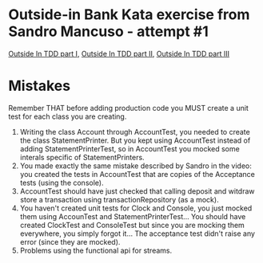 # Outside-in Bank Kata exercise from Sandro Mancuso - attempt #1

[Outside In TDD part I](https://www.youtube.com/watch?v=XHnuMjah6ps),
[Outside In TDD part II](https://www.youtube.com/watch?v=gs0rqDdz3ko),
[Outside In TDD part III](https://www.youtube.com/watch?v=R9OAt9AOrzI)

# Mistakes

Remember THAT before adding production code you MUST create a unit test for each class you are creating. 

1. Writing the class Account through AccountTest, you needed to create the class StatementPrinter. But you kept using AccountTest instead of adding StatementPrinterTest, so in AccountTest you mocked some interals specific of StatementPrinters.
2. You made exactly the same mistake described by Sandro in the video: you created the tests in AccountTest that are copies of the Acceptance tests (using the console). 
3. AccountTest should have just checked that calling deposit and witdraw store a transaction using transactionRepository (as a mock).
4. You haven't created unit tests for Clock and Console, you just mocked them using AccounTest and StatementPrinterTest... You should have created ClockTest and ConsoleTest but since you are mocking them everywhere, you simply forgot it... The acceptance test didn't raise any error (since they are mocked). 
5. Problems using the functional api for streams.

